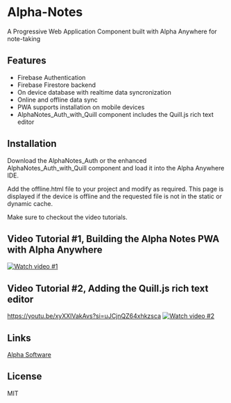 # Alpha-Notes
A Progressive Web Application Component built with Alpha Anywhere for note-taking

## Features
- Firebase Authentication
- Firebase Firestore backend
- On device database with realtime data syncronization 
- Online and offline data sync
- PWA supports installation on mobile devices 
- AlphaNotes_Auth_with_Quill component includes the Quill.js rich text editor

## Installation
Download the AlphaNotes_Auth or the enhanced AlphaNotes_Auth_with_Quill component and load it into the Alpha Anywhere IDE.

Add the offline.html file to your project and modify as required. This page is displayed if the device is offline and the requested file is not in the static or dynamic cache.

Make sure to checkout the video tutorials.

## Video Tutorial #1, Building the Alpha Notes PWA with Alpha Anywhere
[![Watch video #1](https://img.youtube.com/vi/BciIq1x2PwU/0.jpg)](https://www.youtube.com/watch?v=BciIq1x2PwU)

## Video Tutorial #2, Adding the Quill.js rich text editor
https://youtu.be/xyXXlVakAvs?si=uJCjnQZ64xhkzsca
[![Watch video #2](https://img.youtube.com/vi/xyXXlVakAvs/0.jpg)](https://www.youtube.com/watch?v=xyXXlVakAvs)

## Links
[Alpha Software](https://alphasoftware.com)

## License
MIT

